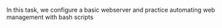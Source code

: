 In this task, we configure a basic webserver and practice
automating web management with bash scripts